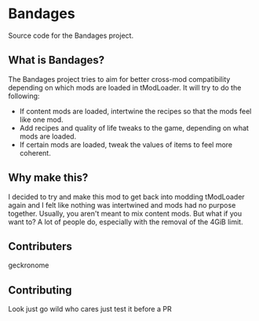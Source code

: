 # Bandages
Source code for the Bandages project.

## What is Bandages?
The Bandages project tries to aim for better cross-mod compatibility depending on which mods are loaded in tModLoader. It will try to do the following:

- If content mods are loaded, intertwine the recipes so that the mods feel like one mod.
- Add recipes and quality of life tweaks to the game, depending on what mods are loaded.
- If certain mods are loaded, tweak the values of items to feel more coherent.

## Why make this?
I decided to try and make this mod to get back into modding tModLoader again and I felt like nothing was intertwined and mods had no purpose together. Usually, you aren't meant to mix content mods. But what if you want to? A lot of people do, especially with the removal of the 4GiB limit.

## Contributers
geckronome

## Contributing
Look just go wild who cares just test it before a PR

